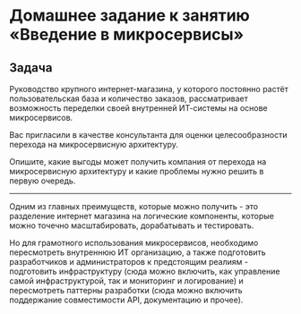 # Домашнее задание к занятию «Введение в микросервисы»

## Задача

Руководство крупного интернет-магазина, у которого постоянно растёт пользовательская база и количество заказов, рассматривает возможность переделки своей внутренней ИТ-системы на основе микросервисов. 

Вас пригласили в качестве консультанта для оценки целесообразности перехода на микросервисную архитектуру. 

Опишите, какие выгоды может получить компания от перехода на микросервисную архитектуру и какие проблемы нужно решить в первую очередь.

---

Одним из главных преимуществ, которые можно получить - это разделение интернет магазина на логические компоненты, которые можно точечно масштабировать, дорабатывать и тестировать.

Но для грамотного использования микросервисов, необходимо пересмотреть внутреннюю ИТ организацию, а также подготовить разработчиков и администраторов к предстоящим реалиям - подготовить инфраструктуру (сюда можно включить, как управление самой инфраструктурой, так и мониторинг и логирование) и пересмотреть паттерны разработки (сюда можно включить поддержание совместимости API, документацию и прочее).
